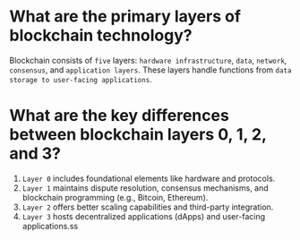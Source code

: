 # What are the primary layers of blockchain technology?

Blockchain consists of `five` layers: `hardware infrastructure`, `data`, `network`, `consensus`, and `application layers`. These layers handle functions from `data storage to user-facing applications`.

# What are the key differences between blockchain layers 0, 1, 2, and 3?

1. `Layer 0` includes foundational elements like hardware and protocols.
2. `Layer 1` maintains dispute resolution, consensus mechanisms, and blockchain programming (e.g., Bitcoin, Ethereum).
3. `Layer 2` offers better scaling capabilities and third-party integration.
4. `Layer 3` hosts decentralized applications (dApps) and user-facing applications.ss
